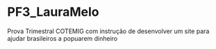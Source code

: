 # PF3_LauraMelo
Prova Trimestral COTEMIG com instrução de desenvolver um site para ajudar brasileiros a popuarem dinheiro 
